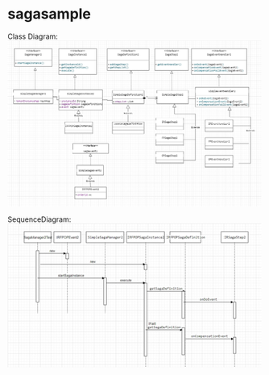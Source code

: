 # sagasample
Class Diagram:
![image](./src/main/resources/static/ClassDiagram.jpg)

SequenceDiagram:
![image](./src/main/resources/static/SequenceDiagram.jpg)
